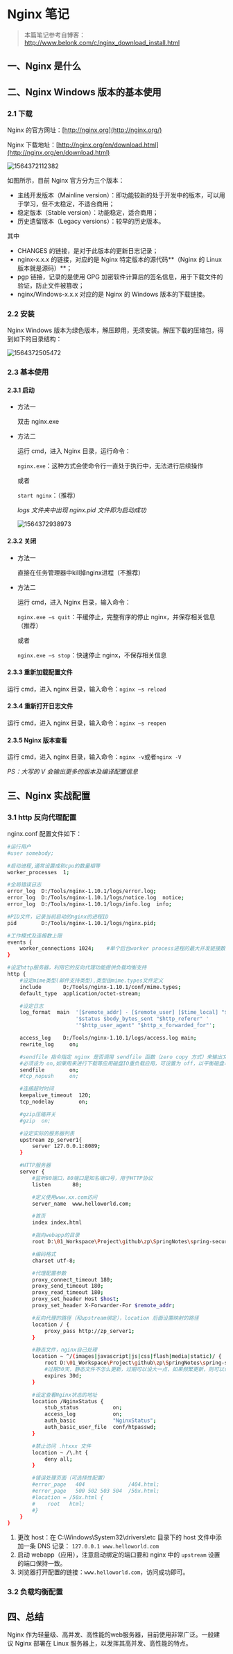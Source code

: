 # Nginx 笔记

> 本篇笔记参考自博客：http://www.belonk.com/c/nginx_download_install.html

## 一、Nginx 是什么



## 二、Nginx Windows 版本的基本使用

### 2.1 下载

Nginx 的官方网址：[http://nginx.org](http://nginx.org/)

Nginx 下载地址：[http://nginx.org/en/download.html](http://nginx.org/en/download.html)

![1564372112382](D:\GitBook\About_Java\其他\assets\1564372112382.png)

如图所示，目前 Nginx 官方分为三个版本：

- 主线开发版本（Mainline version）：即功能较新的处于开发中的版本，可以用于学习，但不太稳定，不适合商用；
- 稳定版本（Stable version）：功能稳定，适合商用；
- 历史遗留版本（Legacy versions）：较早的历史版本。

其中

- CHANGES 的链接，是对于此版本的更新日志记录；
- nginx-x.x.x 的链接，对应的是 Nginx 特定版本的源代码**（Nginx 的 Linux 版本就是源码）**；
- pgp 链接，记录的是使用 GPG 加密软件计算后的签名信息，用于下载文件的验证，防止文件被篡改；
- nginx/Windows-x.x.x 对应的是 Nginx 的 Windows 版本的下载链接。

### 2.2 安装

Nginx Windows 版本为绿色版本，解压即用，无须安装。解压下载的压缩包，得到如下的目录结构：

![1564372505472](D:\GitBook\About_Java\其他\assets\1564372505472.png)

### 2.3 基本使用

#### 2.3.1 启动

* 方法一

  双击 nginx.exe

* 方法二

  运行 cmd，进入 Nginx 目录，运行命令：

  `nginx.exe`：这种方式会使命令行一直处于执行中，无法进行后续操作

  或者

  `start nginx`：（推荐）

  *logs 文件夹中出现 nginx.pid 文件即为启动成功*

  ![1564372938973](D:\GitBook\About_Java\其他\assets\1564372938973.png)

#### 2.3.2 关闭

* 方法一

  直接在任务管理器中kill掉nginx进程（不推荐）

* 方法二

  运行 cmd，进入 Nginx 目录，输入命令：

  `nginx.exe –s quit`：平缓停止，完整有序的停止 nginx，并保存相关信息（推荐）

  或者

  `nginx.exe –s stop`：快速停止 nginx，不保存相关信息

#### 2.3.3 重新加载配置文件

运行 cmd，进入 nginx 目录，输入命令：`nginx –s reload`

#### 2.3.4 重新打开日志文件

运行 cmd，进入 nginx 目录，输入命令：`nginx –s reopen`

#### 2.3.5 Nginx 版本查看

运行 cmd，进入 nginx 目录，输入命令：`nginx -v`或者`nginx -V`

*PS：大写的 V 会输出更多的版本及编译配置信息*

## 三、Nginx 实战配置

### 3.1 http 反向代理配置

nginx.conf 配置文件如下：

```bash
#运行用户
#user somebody;

#启动进程,通常设置成和cpu的数量相等
worker_processes  1;

#全局错误日志
error_log  D:/Tools/nginx-1.10.1/logs/error.log;
error_log  D:/Tools/nginx-1.10.1/logs/notice.log  notice;
error_log  D:/Tools/nginx-1.10.1/logs/info.log  info;

#PID文件，记录当前启动的nginx的进程ID
pid        D:/Tools/nginx-1.10.1/logs/nginx.pid;

#工作模式及连接数上限
events {
    worker_connections 1024;    #单个后台worker process进程的最大并发链接数
}

#设定http服务器，利用它的反向代理功能提供负载均衡支持
http {
    #设定mime类型(邮件支持类型),类型由mime.types文件定义
    include       D:/Tools/nginx-1.10.1/conf/mime.types;
    default_type  application/octet-stream;

    #设定日志
    log_format  main  '[$remote_addr] - [$remote_user] [$time_local] "$request" '
                      '$status $body_bytes_sent "$http_referer" '
                      '"$http_user_agent" "$http_x_forwarded_for"';

    access_log    D:/Tools/nginx-1.10.1/logs/access.log main;
    rewrite_log     on;

    #sendfile 指令指定 nginx 是否调用 sendfile 函数（zero copy 方式）来输出文件，对于普通应用，
    #必须设为 on,如果用来进行下载等应用磁盘IO重负载应用，可设置为 off，以平衡磁盘与网络I/O处理速度，降低系统的uptime.
    sendfile        on;
    #tcp_nopush     on;

    #连接超时时间
    keepalive_timeout  120;
    tcp_nodelay        on;

    #gzip压缩开关
    #gzip  on;

    #设定实际的服务器列表
    upstream zp_server1{
        server 127.0.0.1:8089;
    }

    #HTTP服务器
    server {
        #监听80端口，80端口是知名端口号，用于HTTP协议
        listen       80;

        #定义使用www.xx.com访问
        server_name  www.helloworld.com;

        #首页
        index index.html

        #指向webapp的目录
        root D:\01_Workspace\Project\github\zp\SpringNotes\spring-security\spring-shiro\src\main\webapp;

        #编码格式
        charset utf-8;

        #代理配置参数
        proxy_connect_timeout 180;
        proxy_send_timeout 180;
        proxy_read_timeout 180;
        proxy_set_header Host $host;
        proxy_set_header X-Forwarder-For $remote_addr;

        #反向代理的路径（和upstream绑定），location 后面设置映射的路径
        location / {
            proxy_pass http://zp_server1;
        }

        #静态文件，nginx自己处理
        location ~ ^/(images|javascript|js|css|flash|media|static)/ {
            root D:\01_Workspace\Project\github\zp\SpringNotes\spring-security\spring-shiro\src\main\webapp\views;
            #过期30天，静态文件不怎么更新，过期可以设大一点，如果频繁更新，则可以设置得小一点。
            expires 30d;
        }

        #设定查看Nginx状态的地址
        location /NginxStatus {
            stub_status           on;
            access_log            on;
            auth_basic            "NginxStatus";
            auth_basic_user_file  conf/htpasswd;
        }

        #禁止访问 .htxxx 文件
        location ~ /\.ht {
            deny all;
        }

        #错误处理页面（可选择性配置）
        #error_page   404              /404.html;
        #error_page   500 502 503 504  /50x.html;
        #location = /50x.html {
        #    root   html;
        #}
    }
}
```

1. 更改 host：在 C:\Windows\System32\drivers\etc 目录下的 host 文件中添加一条 DNS 记录：
   `127.0.0.1 www.helloworld.com`
2. 启动 webapp（应用），注意启动绑定的端口要和 nginx 中的 `upstream` 设置的端口保持一致。
3. 浏览器打开配置的链接：`www.helloworld.com`，访问成功即可。

### 3.2 负载均衡配置



## 四、总结

Nginx 作为轻量级、高并发、高性能的web服务器，目前使用非常广泛。一般建议 Nginx 部署在 Linux 服务器上，以发挥其高并发、高性能的特点。